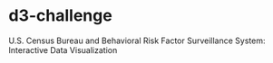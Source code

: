 # d3-challenge
U.S. Census Bureau and Behavioral Risk Factor Surveillance System: Interactive Data Visualization 

